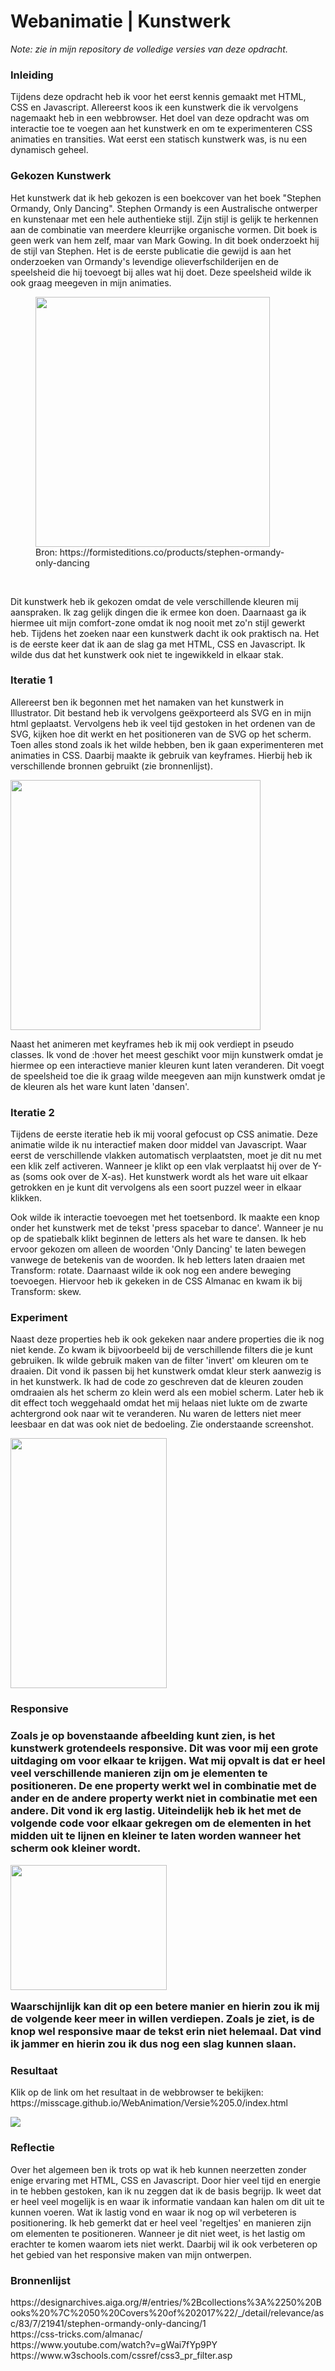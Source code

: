 <h1>Webanimatie | Kunstwerk</h1>

<em>Note: zie in mijn repository de volledige versies van deze opdracht.</em>

<h3>Inleiding</h3>
<p>Tijdens deze opdracht heb ik voor het eerst kennis gemaakt met HTML, CSS en Javascript. Allereerst koos ik een kunstwerk die ik vervolgens nagemaakt heb in een webbrowser. Het doel van deze opdracht was om interactie toe te voegen aan het kunstwerk en om te experimenteren CSS animaties en transities. Wat eerst een statisch kunstwerk was, is nu een dynamisch geheel.</p>

<h3>Gekozen Kunstwerk</h3>
<p>Het kunstwerk dat ik heb gekozen is een boekcover van het boek "Stephen Ormandy, Only Dancing". Stephen Ormandy is een Australische ontwerper en kunstenaar met een hele authentieke stijl. Zijn stijl is gelijk te herkennen aan de combinatie van meerdere kleurrijke organische vormen. Dit boek is geen werk van hem zelf, maar van Mark Gowing. In dit boek onderzoekt hij de stijl van Stephen. Het is de eerste publicatie die gewijd is aan het onderzoeken van Ormandy's levendige olieverfschilderijen en de speelsheid die hij toevoegt bij alles wat hij doet. Deze speelsheid wilde ik ook graag meegeven in mijn animaties.</p>
<figure>
 <img width="375" height="400" src="Boekcover-Only-Dancing.jpg">
 <figcaption>Bron: https://formisteditions.co/products/stephen-ormandy-only-dancing</figcaption>
 </figure>
 <br>
<p>Dit kunstwerk heb ik gekozen omdat de vele verschillende kleuren mij aanspraken. Ik zag gelijk dingen die ik ermee kon doen. Daarnaast ga ik hiermee uit mijn comfort-zone omdat ik nog nooit met zo'n stijl gewerkt heb. Tijdens het zoeken naar een kunstwerk dacht ik ook praktisch na. Het is de eerste keer dat ik aan de slag ga met HTML, CSS en Javascript. Ik wilde dus dat het kunstwerk ook niet te ingewikkeld in elkaar stak.

<h3>Iteratie 1</h3>
<p>Allereerst ben ik begonnen met het namaken van het kunstwerk in Illustrator. Dit bestand heb ik vervolgens geëxporteerd als SVG en in mijn html geplaatst. Vervolgens heb ik veel tijd gestoken in het ordenen van de SVG, kijken hoe dit werkt en het positioneren van de SVG op het scherm. Toen alles stond zoals ik het wilde hebben, ben ik gaan experimenteren met animaties in CSS. Daarbij maakte ik gebruik van keyframes. Hierbij heb ik verschillende bronnen gebruikt (zie bronnenlijst).</p>
<img "375" height="400" src="Screen-iteratie1.png">
<p>Naast het animeren met keyframes heb ik mij ook verdiept in pseudo classes. Ik vond de :hover het meest geschikt voor mijn kunstwerk omdat je hiermee op een interactieve manier kleuren kunt laten veranderen. Dit voegt de speelsheid toe die ik graag wilde meegeven aan mijn kunstwerk omdat je de kleuren als het ware kunt laten 'dansen'.</p>
 
<h3>Iteratie 2</h3>
<p>Tijdens de eerste iteratie heb ik mij vooral gefocust op CSS animatie. Deze animatie wilde ik nu interactief maken door middel van Javascript. Waar eerst de verschillende vlakken automatisch verplaatsten, moet je dit nu met een klik zelf activeren. Wanneer je klikt op een vlak verplaatst hij over de Y-as (soms ook over de X-as). Het kunstwerk wordt als het ware uit elkaar getrokken en je kunt dit vervolgens als een soort puzzel weer in elkaar klikken.</p>
<p>Ook wilde ik interactie toevoegen met het toetsenbord. Ik maakte een knop onder het kunstwerk met de tekst 'press spacebar to dance'. Wanneer je nu op de spatiebalk klikt beginnen de letters als het ware te dansen. Ik heb ervoor gekozen om alleen de woorden 'Only Dancing' te laten bewegen vanwege de betekenis van de woorden. Ik heb letters laten draaien met Transform: rotate. Daarnaast wilde ik ook nog een andere beweging toevoegen. Hiervoor heb ik gekeken in de CSS Almanac en kwam ik bij Transform: skew.<p>

<h3>Experiment</h3>
<p>Naast deze properties heb ik ook gekeken naar andere properties die ik nog niet kende. Zo kwam ik bijvoorbeeld bij de verschillende filters die je kunt gebruiken. Ik wilde gebruik maken van de filter 'invert' om kleuren om te draaien. Dit vond ik passen bij het kunstwerk omdat kleur sterk aanwezig is in het kunstwerk. Ik had de code zo geschreven dat de kleuren zouden omdraaien als het scherm zo klein werd als een mobiel scherm. Later heb ik dit effect toch weggehaald omdat het mij helaas niet lukte om de zwarte achtergrond ook naar wit te veranderen. Nu waren de letters niet meer leesbaar en dat was ook niet de bedoeling. Zie onderstaande screenshot.</p>
<img width="250" height="400" src="Invert.png">

<h3>Responsive<h3>
 <p>Zoals je op bovenstaande afbeelding kunt zien, is het kunstwerk grotendeels responsive. Dit was voor mij een grote uitdaging om voor elkaar te krijgen. Wat mij opvalt is dat er heel veel verschillende manieren zijn om je elementen te positioneren. De ene property werkt wel in combinatie met de ander en de andere property werkt niet in combinatie met een andere. Dit vond ik erg lastig. Uiteindelijk heb ik het met de volgende code voor elkaar gekregen om de elementen in het midden uit te lijnen en kleiner te laten worden wanneer het scherm ook kleiner wordt.</p>
<img width="250" height="200" src="Responsive.png">
<p>Waarschijnlijk kan dit op een betere manier en hierin zou ik mij de volgende keer meer in willen verdiepen. Zoals je ziet, is de knop wel responsive maar de tekst erin niet helemaal. Dat vind ik jammer en hierin zou ik dus nog een slag kunnen slaan.</p>

<h3>Resultaat</h3>
<p>Klik op de link om het resultaat in de webbrowser te bekijken: <br>https://misscage.github.io/WebAnimation/Versie%205.0/index.html</p>
<img src="Resultaat.png">

<h3>Reflectie</h3>
<p>Over het algemeen ben ik trots op wat ik heb kunnen neerzetten zonder enige ervaring met HTML, CSS en Javascript. Door hier veel tijd en energie in te hebben gestoken, kan ik nu zeggen dat ik de basis begrijp. Ik weet dat er heel veel mogelijk is en waar ik informatie vandaan kan halen om dit uit te kunnen voeren. Wat ik lastig vond en waar ik nog op wil verbeteren is positionering. Ik heb gemerkt dat er heel veel 'regeltjes' en manieren zijn om elementen te positioneren. Wanneer je dit niet weet, is het lastig om erachter te komen waarom iets niet werkt. Daarbij wil ik ook verbeteren op het gebied van het responsive maken van mijn ontwerpen.</p>

<h3>Bronnenlijst</h3>
https://designarchives.aiga.org/#/entries/%2Bcollections%3A%2250%20Books%20%7C%2050%20Covers%20of%202017%22/_/detail/relevance/asc/83/7/21941/stephen-ormandy-only-dancing/1<br>
https://css-tricks.com/almanac/<br>
https://www.youtube.com/watch?v=gWai7fYp9PY<br>
https://www.w3schools.com/cssref/css3_pr_filter.asp
